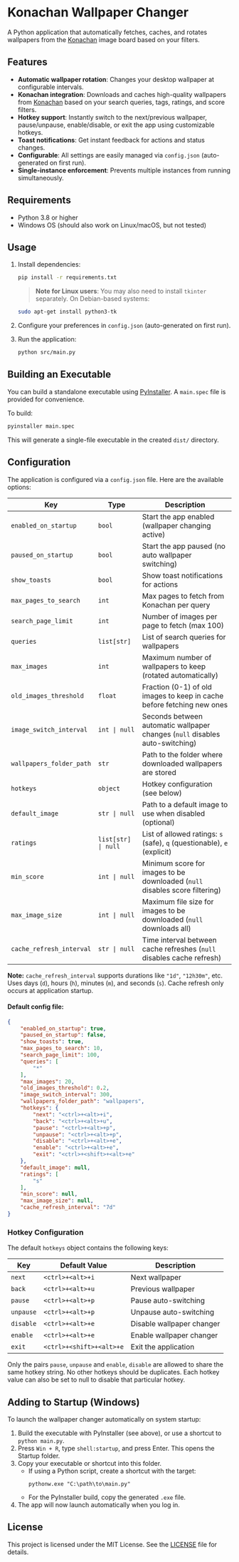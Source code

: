 # Konachan Wallpaper Changer

A Python application that automatically fetches, caches, and rotates wallpapers from the [Konachan](https://konachan.com/) image board based on your filters.

## Features

- **Automatic wallpaper rotation**: Changes your desktop wallpaper at configurable intervals.
- **Konachan integration**: Downloads and caches high-quality wallpapers from [Konachan](https://konachan.com/) based on your search queries, tags, ratings, and score filters.
- **Hotkey support**: Instantly switch to the next/previous wallpaper, pause/unpause, enable/disable, or exit the app using customizable hotkeys.
- **Toast notifications**: Get instant feedback for actions and status changes.
- **Configurable**: All settings are easily managed via `config.json` (auto-generated on first run).
- **Single-instance enforcement**: Prevents multiple instances from running simultaneously.

## Requirements

- Python 3.8 or higher
- Windows OS (should also work on Linux/macOS, but not tested)

## Usage

1. Install dependencies:
   ```sh
   pip install -r requirements.txt
   ```

   > **Note for Linux users**: You may also need to install `tkinter` separately. On Debian-based systems:

   ```sh
   sudo apt-get install python3-tk
   ```
2. Configure your preferences in `config.json` (auto-generated on first run).
3. Run the application:
   ```sh
   python src/main.py
   ```

## Building an Executable

You can build a standalone executable using [PyInstaller](https://pyinstaller.org/). A `main.spec` file is provided for convenience.

To build:

```sh
pyinstaller main.spec
```

This will generate a single-file executable in the created `dist/` directory.

## Configuration

The application is configured via a `config.json` file. Here are the available options:


| Key                      | Type                | Description                                                                  |
|--------------------------|---------------------|------------------------------------------------------------------------------|
| `enabled_on_startup`     | `bool`              | Start the app enabled (wallpaper changing active)                            |
| `paused_on_startup`      | `bool`              | Start the app paused (no auto wallpaper switching)                           |
| `show_toasts`            | `bool`              | Show toast notifications for actions                                         |
| `max_pages_to_search`    | `int`               | Max pages to fetch from Konachan per query                                   |
| `search_page_limit`      | `int`               | Number of images per page to fetch (max 100)                                 |
| `queries`                | `list[str]`         | List of search queries for wallpapers                                        |
| `max_images`             | `int`               | Maximum number of wallpapers to keep (rotated automatically)                 |
| `old_images_threshold`   | `float`             | Fraction (0-1) of old images to keep in cache before fetching new ones       |
| `image_switch_interval`  | `int \| null`       | Seconds between automatic wallpaper changes (`null` disables auto-switching) |
| `wallpapers_folder_path` | `str`               | Path to the folder where downloaded wallpapers are stored                    |
| `hotkeys`                | `object`            | Hotkey configuration (see below)                                             |
| `default_image`          | `str \| null`       | Path to a default image to use when disabled (optional)                      |
| `ratings`                | `list[str] \| null` | List of allowed ratings: `s` (safe), `q` (questionable), `e` (explicit)      |
| `min_score`              | `int \| null`       | Minimum score for images to be downloaded (`null` disables score filtering)  |
| `max_image_size`         | `int \| null`       | Maximum file size for images to be downloaded (`null` downloads all)         |
| `cache_refresh_interval` | `str \| null`       | Time interval between cache refreshes (`null` disables cache refresh)        |

**Note:** `cache_refresh_interval` supports durations like `"1d"`, `"12h30m"`, etc. Uses days (`d`), hours (`h`), minutes (`m`), and seconds (`s`). Cache refresh only occurs at application startup.


#### Default config file:

```json
{
    "enabled_on_startup": true,
    "paused_on_startup": false,
    "show_toasts": true,
    "max_pages_to_search": 10,
    "search_page_limit": 100,
    "queries": [
        "*"
    ],
    "max_images": 20,
    "old_images_threshold": 0.2,
    "image_switch_interval": 300,
    "wallpapers_folder_path": "wallpapers",
    "hotkeys": {
        "next": "<ctrl>+<alt>+i",
        "back": "<ctrl>+<alt>+u",
        "pause": "<ctrl>+<alt>+p",
        "unpause": "<ctrl>+<alt>+p",
        "disable": "<ctrl>+<alt>+e",
        "enable": "<ctrl>+<alt>+e",
        "exit": "<ctrl>+<shift>+<alt>+e"
    },
    "default_image": null,
    "ratings": [
        "s"
    ],
    "min_score": null,
    "max_image_size": null,
    "cache_refresh_interval": "7d"
}
```

### Hotkey Configuration

The default `hotkeys` object contains the following keys:

| Key       | Default Value            | Description               |
|-----------|--------------------------|---------------------------|
| `next`    | `<ctrl>+<alt>+i`         | Next wallpaper            |
| `back`    | `<ctrl>+<alt>+u`         | Previous wallpaper        |
| `pause`   | `<ctrl>+<alt>+p`         | Pause auto-switching      |
| `unpause` | `<ctrl>+<alt>+p`         | Unpause auto-switching    |
| `disable` | `<ctrl>+<alt>+e`         | Disable wallpaper changer |
| `enable`  | `<ctrl>+<alt>+e`         | Enable wallpaper changer  |
| `exit`    | `<ctrl>+<shift>+<alt>+e` | Exit the application      |

Only the pairs `pause`, `unpause` and `enable`, `disable` are allowed to share the same hotkey string. No other hotkeys should be duplicates. Each hotkey value can also be set to null to disable that particular hotkey.

## Adding to Startup (Windows)

To launch the wallpaper changer automatically on system startup:

1. Build the executable with PyInstaller (see above), or use a shortcut to `python main.py`.
2. Press `Win + R`, type `shell:startup`, and press Enter. This opens the Startup folder.
3. Copy your executable or shortcut into this folder.
   - If using a Python script, create a shortcut with the target:
     ```
     pythonw.exe "C:\path\to\main.py"
     ```
   - For the PyInstaller build, copy the generated `.exe` file.
4. The app will now launch automatically when you log in.

## License

This project is licensed under the MIT License. See the [LICENSE](LICENSE) file for details.
